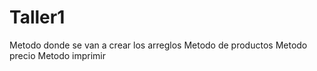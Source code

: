 # Taller1
Metodo donde se van a crear los arreglos
Metodo de productos
Metodo precio
Metodo imprimir
